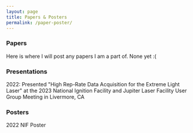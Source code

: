 ```yaml
---
layout: page
title: Papers & Posters
permalink: /paper-poster/
---
```


### Papers

Here is where I will post any papers I am a part of. None yet :(

### Presentations

2022: Presented "High Rep-Rate Data Acquisition for the Extreme Light Laser" at the 2023 National Ignition Facility and Jupiter Laser Facility User Group Meeting in Livermore, CA

### Posters

2022 NIF Poster
<object data="{{ site.url }}{{ site.baseurl }}/images/High Rep-Rate Data Acquisition for the Extreme Light Laser 3x4.pdf" width="600" height="400" type="application/pdf"></object>
